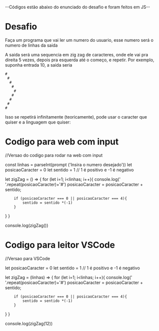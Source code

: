 --Códigos estão abaixo do enunciado do desafio e foram feitos em JS--

# Desafio
Faça um programa que vai ler um numero do usuario, esse numero será o numero de linhas da saida

A saida será uma sequencia em zig zag de caracteres, onde ele vai pra direita 5 vezes, depois pra esquerda até o começo, e repetir. Por exemplo, suponha entrada 10, a saida seria

```
#
 #
  #
   #
    #
   #
  #
 #
#
```

Isso se repetirá infinitamente (teoricamente), pode usar o caracter que quiser e a linguagem que quiser:




# Codigo para web com input

//Versao do codigo para rodar na web com input

const linhas = parseInt(prompt ('Insira o numero desejado'))
let posicaoCaracter = 0
let sentido = 1    // 1 é positivo e -1 é negativo


let zigZag = () => {
    for (let i=1; i<linhas; i++){
        console.log(' '.repeat(posicaoCaracter)+'#')
        posicaoCaracter = posicaoCaracter + sentido;

        if (posicaoCaracter === 0 || posicaoCaracter === 4){
            sentido = sentido *(-1)
        }

}
}

console.log(zigZag())


# Codigo para leitor VSCode

//Versao para VSCode

let posicaoCaracter = 0
let sentido = 1    // 1 é positivo e -1 é negativo


let zigZag = (linhas) => {
    for (let i=1; i<linhas; i++){
        console.log(' '.repeat(posicaoCaracter)+'#')
        posicaoCaracter = posicaoCaracter + sentido;

        if (posicaoCaracter === 0 || posicaoCaracter === 4){
            sentido = sentido *(-1)
        }

}
}

console.log(zigZag(12))

